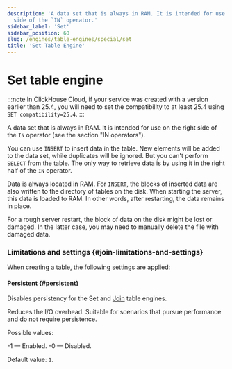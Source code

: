 ```yaml
---
description: 'A data set that is always in RAM. It is intended for use on the right
  side of the `IN` operator.'
sidebar_label: 'Set'
sidebar_position: 60
slug: /engines/table-engines/special/set
title: 'Set Table Engine'
---
```


# Set table engine

:::note
In ClickHouse Cloud, if your service was created with a version earlier than 25.4, you will need to set the compatibility to at least 25.4 using  `SET compatibility=25.4`.
:::

A data set that is always in RAM. It is intended for use on the right side of the `IN` operator (see the section "IN operators").

You can use `INSERT` to insert data in the table. New elements will be added to the data set, while duplicates will be ignored.
But you can't perform `SELECT` from the table. The only way to retrieve data is by using it in the right half of the `IN` operator.

Data is always located in RAM. For `INSERT`, the blocks of inserted data are also written to the directory of tables on the disk. When starting the server, this data is loaded to RAM. In other words, after restarting, the data remains in place.

For a rough server restart, the block of data on the disk might be lost or damaged. In the latter case, you may need to manually delete the file with damaged data.

### Limitations and settings {#join-limitations-and-settings}

When creating a table, the following settings are applied:

#### Persistent {#persistent}

Disables persistency for the Set and [Join](/engines/table-engines/special/join) table engines.

Reduces the I/O overhead. Suitable for scenarios that pursue performance and do not require persistence.

Possible values:

-1 — Enabled.
-0 — Disabled.

Default value: `1`.
